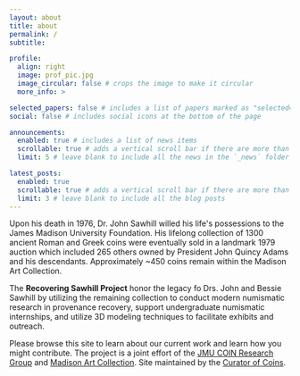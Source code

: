 ```yaml
---
layout: about
title: about
permalink: /
subtitle: 

profile:
  align: right
  image: prof_pic.jpg
  image_circular: false # crops the image to make it circular
  more_info: >

selected_papers: false # includes a list of papers marked as "selected={true}"
social: false # includes social icons at the bottom of the page

announcements:
  enabled: true # includes a list of news items
  scrollable: true # adds a vertical scroll bar if there are more than 3 news items
  limit: 5 # leave blank to include all the news in the `_news` folder

latest_posts:
  enabled: true
  scrollable: true # adds a vertical scroll bar if there are more than 3 new posts items
  limit: 3 # leave blank to include all the blog posts
---
```


Upon his death in 1976, Dr. John Sawhill willed his life's possessions to the James Madison University Foundation. His lifelong collection of 1300 ancient Roman and Greek coins were eventually sold in a landmark 1979 auction which included 265 others owned by President John Quincy Adams and his descendants. Approximately ~450 coins remain within the Madison Art Collection. 

The **Recovering Sawhill Project** honor the legacy fo Drs. John and Bessie Sawhill by utilizing the remaining collection to conduct modern numismatic research in provenance recovery, support undergraduate numismatic internships, and utilize 3D modeling techniques to facilitate exhibits and outreach.

Please browse this site to learn about our current work and learn how you might contribute. The project is a joint effort of the [JMU COIN Research Group](https://github.com/COIN-Research-Group/) and [Madison Art Collection](https://www.jmu.edu/madisonart/index.shtml). Site maintained by the [Curator of Coins](https://www.jmu.edu/madisonart/people/forsyth-jason.shtml).